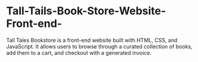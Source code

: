 # Tall-Tails-Book-Store-Website-Front-end-
Tall Tales Bookstore is a front-end website built with HTML, CSS, and JavaScript. It allows users to browse through a curated collection of books, add them to a cart, and checkout with a generated invoice.
